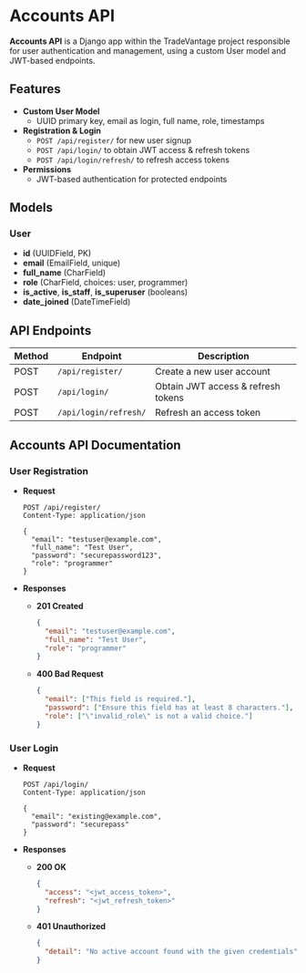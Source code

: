 # Accounts API

**Accounts API** is a Django app within the TradeVantage project responsible for user authentication and management, using a custom User model and JWT-based endpoints.

## Features

- **Custom User Model**  
  - UUID primary key, email as login, full name, role, timestamps  
- **Registration & Login**  
  - `POST /api/register/` for new user signup  
  - `POST /api/login/` to obtain JWT access & refresh tokens  
  - `POST /api/login/refresh/` to refresh access tokens  
- **Permissions**  
  - JWT-based authentication for protected endpoints  

## Models

### User
- **id** (UUIDField, PK)  
- **email** (EmailField, unique)  
- **full_name** (CharField)  
- **role** (CharField, choices: user, programmer)  
- **is_active**, **is_staff**, **is_superuser** (booleans)  
- **date_joined** (DateTimeField)  

## API Endpoints

| Method | Endpoint                | Description                         |
|--------|-------------------------|-------------------------------------|
| POST   | `/api/register/`        | Create a new user account           |
| POST   | `/api/login/`           | Obtain JWT access & refresh tokens  |
| POST   | `/api/login/refresh/`   | Refresh an access token             |


## Accounts API Documentation

### User Registration

- **Request**  
  ```http
  POST /api/register/
  Content-Type: application/json

  {
    "email": "testuser@example.com",
    "full_name": "Test User",
    "password": "securepassword123",
    "role": "programmer"
  }
  ```

- **Responses**  
  - **201 Created**  
    ```json
    {
      "email": "testuser@example.com",
      "full_name": "Test User",
      "role": "programmer"
    }
    ```
  - **400 Bad Request**  
    ```json
    {
      "email": ["This field is required."],
      "password": ["Ensure this field has at least 8 characters."],
      "role": ["\"invalid_role\" is not a valid choice."]
    }
    ```

### User Login

- **Request**  
  ```http
  POST /api/login/
  Content-Type: application/json

  {
    "email": "existing@example.com",
    "password": "securepass"
  }
  ```

- **Responses**  
  - **200 OK**  
    ```json
    {
      "access": "<jwt_access_token>",
      "refresh": "<jwt_refresh_token>"
    }
    ```
  - **401 Unauthorized**  
    ```json
    {
      "detail": "No active account found with the given credentials"
    }
    ```

